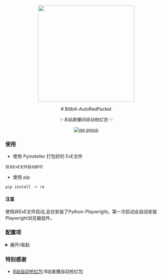 <div align="center">
<p>   
   <img src="https://cdn.kagamiz.com/Bilibili-Toolkit/bilibili.png" width="300">
</p>
# Bilibili-AutoRedPacket

_✨ B站直播间自动抢红包 ✨_

<p align="center">
  <a href="https://jq.qq.com/?_wv=1027&k=wDVNrMdr">
    <img src="https://img.shields.io/badge/QQ%E7%BE%A4-682145034-orange" alt="qq group">
  </a>
</p>

</div>

### 使用

- 使用 Pyinsteller 打包好的 ExE文件

```
双击ExE文件启动即可
```
- 使用 pip

```
pip install -r re
```

#### 注意

使用非ExE文件启动,且仅安装了Python-Playwright。第一次启动会自动安装Playwright浏览器组件。

### 配置项

<details>
<summary>展开/收起</summary>

#### `分区`
 - 默认：`虚拟主播`
 - 说明：选择搜索红包的直播分区,默认虚拟主播分区！

#### `搜索排序`
 - 默认：`数量优先`
 - 说明：直播间排序方式,默认数量优先。数量优先：先毛取存在红包数最多的直播间,速度优先：先毛取存在红包数最少的直播间

#### `打开直播间数`
 - 默认：`5`
 - 说明：同时打开的直播间数,请按照自己的电脑性能选择！

#### `最小红包价值`
 - 默认：`0`
 - 说明：限制进行毛取的最小红包价值,输入0则无限制。

#### `忽略的红包价值`
 - 默认：`无`
 - 说明：毛取时将忽略在次设置中的红包价值

#### `显示浏览器`
 - 默认：`不显示`
 - 说明：设置浏览器是否在前台显示
</details>

### 特别感谢

- [B站自动抢红包](https://greasyfork.org/zh-CN/scripts/439169-b%E7%AB%99%E7%9B%B4%E6%92%AD%E8%87%AA%E5%8A%A8%E6%8A%A2%E7%BA%A2%E5%8C%85) B站直播自动抢红包


